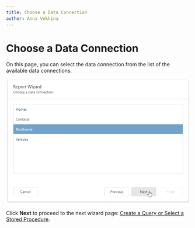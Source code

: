 ```yaml
---
title: Choose a Data Connection
author: Anna Vekhina
---
```


# Choose a Data Connection

On this page, you can select the data connection from the list of the available data connections.

![](../../../../../images/eurd-web-report-wizard-choose-data-connection.png)

Click **Next** to proceed to the next wizard page: [Create a Query or Select a Stored Procedure](create-a-query-or-select-a-stored-procedure.md).